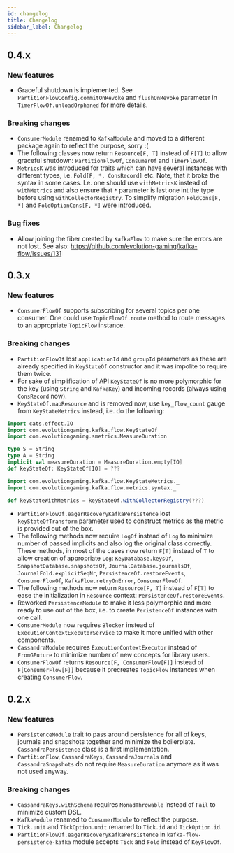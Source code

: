 ```yaml
---
id: changelog
title: Changelog
sidebar_label: Changelog
---
```


## 0.4.x

### New features

- Graceful shutdown is implemented. See `PartitionFlowConfig.commitOnRevoke` and
`flushOnRevoke` parameter in `TimerFlowOf.unloadOrphaned` for more details.

### Breaking changes

- `ConsumerModule` renamed to `KafkaModule` and moved to a different package
again to reflect the purpose, sorry :(
- The following classes now return `Resource[F, T]` instead of `F[T]` to
allow graceful shutdown: `PartitionFlowOf`, `ConsumerOf` and `TimerFlowOf`.
- `MetricsK` was introduced for traits which can have several instances
with different types, i.e. `Fold[F, *, ConsRecord]` etc. Note, that it broke
the syntax in some cases. I.e. one should use `withMetricsK` instead of
`withMetrics` and also ensure that `*` parameter is last one int the type
before using `withCollectorRegistry`. To simplify migration `FoldCons[F, *]`
and `FoldOptionCons[F, *]` were introduced.

### Bug fixes

- Allow joining the fiber created by `KafkaFlow` to make sure the errors
are not lost. See also: https://github.com/evolution-gaming/kafka-flow/issues/131

## 0.3.x

### New features

- `ConsumerFlowOf` supports subscribing for several topics per one consumer.
One could use `TopicFlowOf.route` method to route messages to an appropriate
`TopicFlow` instance.

### Breaking changes

- `PartitionFlowOf` lost `applicationId` and `groupId` parameters as these are
already specified in `KeyStateOf` constructor and it was impolite to require them
twice.
- For sake of simplification of API `KeyStateOf` is no more polymorphic for
the key (using `String` and `KafkaKey`) and incoming records (always using
`ConsRecord` now).
- `KeyStateOf.mapResource` and is removed now, use `key_flow_count` gauge from
`KeyStateMetrics` instead, i.e. do the following:
```scala mdoc:invisible
import cats.effect.IO
import com.evolutiongaming.kafka.flow.KeyStateOf
import com.evolutiongaming.smetrics.MeasureDuration

type S = String
type A = String
implicit val measureDuration = MeasureDuration.empty[IO]
def keyStateOf: KeyStateOf[IO] = ???
```
```scala mdoc
import com.evolutiongaming.kafka.flow.KeyStateMetrics._
import com.evolutiongaming.kafka.flow.metrics.syntax._

def keyStateWithMetrics = keyStateOf.withCollectorRegistry(???)
```
- `PartitionFlowOf.eagerRecoveryKafkaPersistence` lost `keyStateOfTransform`
parameter used to construct metrics as the metric is provided out of the box.
- The following methods now require `LogOf` instead of `Log` to minimize number
of passed implicits and also log the original class correctly. These methods,
in most of the cases now return `F[T]` instead of `T` to allow creation of
appropriate `Log`: `KeyDatabase.keysOf`, `SnapshotDatabase.snapshotsOf`,
`JournalDatabase.journalsOf`, `JournalFold.explicitSeqNr`,
`PersistenceOf.restoreEvents`, `ConsumerFlowOf`, `KafkaFlow.retryOnError`,
`ConsumerFlowOf`.
- The following methods now return `Resource[F, T]` instead of `F[T]` to ease
the initialization in `Resource` context: `PersistenceOf.restoreEvents`.
- Reworked `PersistenceModule` to make it less polymorphic and more ready to
use out of the box, i.e. to create `PeristenceOf` instances with one call.
- `ConsumerModule` now requires `Blocker` instead of `ExecutionContextExecutorService`
to make it more unified with other components.
- `CassandraModule` requires `ExecutionContextExecutor` instead of `FromGFuture`
to minimize number of new concepts for library users.
- `ConsumerFlowOf` returns `Resource[F, ConsumerFlow[F]]` instead of
`F[ConsumerFlow[F]]` because it precreates `TopicFlow` instances when
creating `ConsumerFlow`.

## 0.2.x

### New features

- `PersistenceModule` trait to pass around persistence for all of keys, journals
and snapshots together and minimize the boilerplate. `CassandraPersistence` class
is a first implementation.
- `PartitionFlow`, `CassandraKeys`, `CassandraJournals` and `CassandraSnapshots`
do not require `MeasureDuration` anymore as it was not used anyway.

### Breaking changes

- `CassandraKeys.withSchema` requires `MonadThrowable` instead of `Fail` to
minimize custom DSL.
- `KafkaModule` renamed to `ConsumerModule` to reflect the purpose.
- `Tick.unit` and `TickOption.unit` renamed to `Tick.id` and `TickOption.id`.
- `PartitionFlowOf.eagerRecoveryKafkaPersistence` in `kafka-flow-persistence-kafka`
module accepts `Tick` and `Fold` instead of `KeyFlowOf`.
